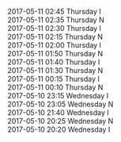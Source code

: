 2017-05-11 02:45 Thursday  I  
2017-05-11 02:35 Thursday  N  
2017-05-11 02:30 Thursday  I  
2017-05-11 02:15 Thursday  N  
2017-05-11 02:00 Thursday  I  
2017-05-11 01:50 Thursday  N  
2017-05-11 01:40 Thursday  I  
2017-05-11 01:30 Thursday  N  
2017-05-11 00:15 Thursday  I  
2017-05-11 00:10 Thursday  N  
2017-05-10 23:15 Wednesday  I  
2017-05-10 23:05 Wednesday  N  
2017-05-10 21:40 Wednesday  I  
2017-05-10 20:25 Wednesday  N  
2017-05-10 20:20 Wednesday  I  
